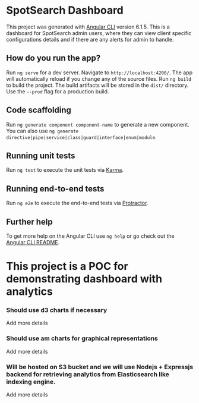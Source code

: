 # SpotSearch Dashboard

This project was generated with [Angular CLI](https://github.com/angular/angular-cli) version 6.1.5. This is a dashboard for SpotSearch admin users, where they can view client specific configurations details and if there are any alerts for admin to handle.

## How do you run the app?

Run `ng serve` for a dev server. Navigate to `http://localhost:4200/`. The app will automatically reload if you change any of the source files.
Run `ng build` to build the project. The build artifacts will be stored in the `dist/` directory. Use the `--prod` flag for a production build.

## Code scaffolding

Run `ng generate component component-name` to generate a new component. You can also use `ng generate directive|pipe|service|class|guard|interface|enum|module`.

## Running unit tests

Run `ng test` to execute the unit tests via [Karma](https://karma-runner.github.io).

## Running end-to-end tests

Run `ng e2e` to execute the end-to-end tests via [Protractor](http://www.protractortest.org/).

## Further help

To get more help on the Angular CLI use `ng help` or go check out the [Angular CLI README](https://github.com/angular/angular-cli/blob/master/README.md).

# This project is a POC for demonstrating dashboard with analytics #
 
### Should use d3 charts if necessary
Add more details

### Should use am charts for graphical representations
Add more details

### Will be hosted on S3 bucket and we will use Nodejs + Expressjs backend for retrieving analytics from Elasticsearch like indexing engine.
Add more details